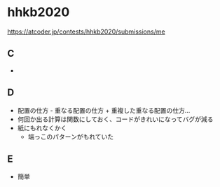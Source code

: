 # hhkb2020

https://atcoder.jp/contests/hhkb2020/submissions/me

## C

- 

## D

- 配置の仕方 - 重なる配置の仕方 + 重複した重なる配置の仕方...
- 何回か出る計算は関数にしておく、コードがきれいになってバグが減る
- 紙にもれなくかく
  - 端っこのパターンがもれていた

## E

- 簡単
